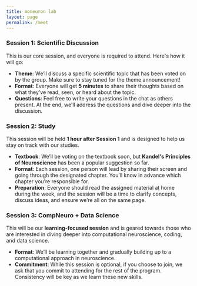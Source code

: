 ```yaml
---
title: moneuron lab
layout: page
permalink: /meet
---
```


### **Session 1: Scientific Discussion**
This is our core session, and everyone is required to attend. Here's how it will go:
- **Theme**: We’ll discuss a specific scientific topic that has been voted on by the group. Make sure to stay tuned for the theme announcement!
- **Format**: Everyone will get **5 minutes** to share their thoughts based on what they’ve read, seen, or heard about the topic.
- **Questions**: Feel free to write your questions in the chat as others present. At the end, we’ll address the questions and dive deeper into the discussion.
  
### **Session 2: Study**
This session will be held **1 hour after Session 1** and is designed to help us stay on track with our studies.
- **Textbook**: We’ll be voting on the textbook soon, but **Kandel's Principles of Neuroscience** has been a popular suggestion so far.
- **Format**: Each session, one person will lead by sharing their screen and going through the designated chapter. You’ll know in advance which chapter you’re responsible for.
- **Preparation**: Everyone should read the assigned material at home during the week, and the session will be a time to clarify concepts, discuss ideas, and ensure we’re all on the same page.

### **Session 3: CompNeuro + Data Science**
This will be our **learning-focused session** and is geared towards those who are interested in diving deeper into computational neuroscience, coding, and data science.
- **Format**: We’ll be learning together and gradually building up to a computational approach in neuroscience.
- **Commitment**: While this session is optional, if you choose to join, we ask that you commit to attending for the rest of the program. Consistency will be key as we learn these new skills.

